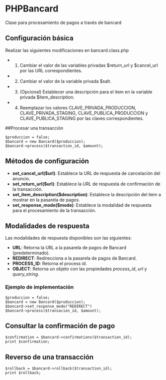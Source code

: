 # PHPBancard
Clase para procesamiento de pagos a través de bancard

## Configuración básica
Realizar las siguientes modificaciones en bancard.class.php
- 1. Cambiar el valor de las variables privadas $return_url y $cancel_url por las URL correspondientes.
- 2. Cambiar el valor de la variable privada $salt.
- 3. (Opcional) Establecer una descripción para el item en la variable privada $item_description.
- 4. Reemplazar los valores CLAVE_PRIVADA_PRODUCCION, CLAVE_PRIVADA_STAGING, CLAVE_PUBLICA_PRODUCCION y CLAVE_PUBLICA_STAGING por las claves correspondientes. 

##Procesar una transacción
```
$produccion = false; 
$bancard = new Bancard($produccion);
$bancard->process($transaction_id, $amount);
```
## Métodos de configuración
 - **set_cancel_url($url)**: Establece la URL de respuesta de cancelación del anuncio.
 - **set_return_url($url)**: Establece la URL de respuesta de confirmación de la transacción.
 - **set_item_description($description)**: Establece la descripción del item a mostrar en la pasarela de pagos.
 - **set_response_mode($mode)**: Establece la modalidad de respuesta para el procesamiento de la transacción.
 
## Modalidades de respuesta
Las modalidades de respuesta disponibles son las siguientes:
 - **URL**: Retorna la URL a la pasarela de pagos de Bancard (predeterminado).
 - **REDIRECT**: Redirecciona a la pasarela de pagos de Bancard.
 - **PROCESS_ID**: Retorna el process id.
 - **OBJECT**: Retorna un objeto con las propiedades *process_id*, *url* y *query_string*.
 
 ### Ejemplo de implementación
 ```
 $produccion = false;
 $bancard = new Bancard($produccion);
 $bancard->set_response_mode("REDIRECT")
 $bancard->process($transacion_id, $amount);
 ```
 
 ## Consultar la confirmación de pago
 ```
$confirmation = $bancard->confirmations($transaction_id);
print $confirmation;
 ```
 
 ## Reverso de una transacción
 ```
 $rollback = $bancard->rollback($transaction_id);
 print $rollback;
 ```

